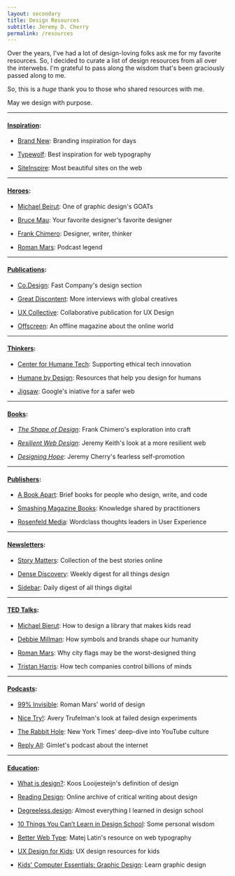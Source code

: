 ```yaml
---
layout: secondary
title: Design Resources
subtitle: Jeremy D. Cherry
permalink: /resources
---
```


Over the years, I've had a lot of design-loving folks ask me for my favorite resources. So, I decided to curate a list of design resources from all over the interwebs. I'm grateful to pass along the wisdom that's been graciously passed along to me. 

So, this is a _huge_ thank you to those who shared resources with me.

May we design with purpose.

---

#### [Inspiration](#inspiration):

- [Brand New](https://www.underconsideration.com/brandnew/): Branding inspiration for days

- [Typewolf](https://www.typewolf.com/): Best inspiration for web typography

- [SiteInspire](https://www.siteinspire.com/): Most beautiful sites on the web

---

#### [Heroes](#heroes):

- [Michael Beirut](https://www.pentagram.com/about/michael-bierut): One of graphic design's GOATs

- [Bruce Mau](https://brucemaustudio.com/): Your favorite designer's favorite designer

- [Frank Chimero](https://frankchimero.com/): Designer, writer, thinker

- [Roman Mars](https://www.romanmars.com/): Podcast legend

---
  
#### [Publications](#publications):

- [Co.Design](https://www.fastcompany.com/co-design): Fast Company's design section

- [Great Discontent](https://thegreatdiscontent.com/): More interviews with global creatives

- [UX Collective](https://uxdesign.cc/): Collaborative publication for UX Design

- [Offscreen](https://www.offscreenmag.com/): An offline magazine about the online world

---
  
#### [Thinkers](#thinkers):

- [Center for Humane Tech](https://www.humanetech.com/): Supporting ethical tech innovation

- [Humane by Design](https://humanebydesign.com/): Resources that help you design for humans

- [Jigsaw](https://jigsaw.google.com/): Google's iniative for a safer web

---
  
#### [Books](#books):

- [_The Shape of Design_](https://shapeofdesignbook.com/): Frank Chimero's exploration into craft

- [_Resilient Web Design_](https://resilientwebdesign.com/): Jeremy Keith's look at a more resilient web

- [_Designing Hope_](https://www.hopeful.design/): Jeremy Cherry's fearless self-promotion

---
  
#### [Publishers](#publishers):

- [A Book Apart](https://abookapart.com/): Brief books for people who design, write, and code

- [Smashing Magazine Books](https://www.smashingmagazine.com/printed-books/): Knowledge shared by practitioners

- [Rosenfeld Media](https://rosenfeldmedia.com/books/): Wordclass thoughts leaders in User Experience

---

#### [Newsletters](#newsletters):

- [Story Matters](https://storymatters.com/): Collection of the best stories online

- [Dense Discovery](https://www.densediscovery.com/): Weekly digest for all things design

- [Sidebar](https://sidebar.io/): Daily digest of all things digital

---
  
#### [TED Talks](#talks):

- [Michael Bierut](https://www.ted.com/talks/michael_bierut_how_to_design_a_library_that_makes_kids_want_to_read): How to design a library that makes kids read

- [Debbie Millman](https://www.ted.com/talks/debbie_millman_how_symbols_and_brands_shape_our_humanity): How symbols and brands shape our humanity

- [Roman Mars](https://www.ted.com/talks/roman_mars_why_city_flags_may_be_the_worst_designed_thing_you_ve_never_noticed): Why city flags may be the worst-designed thing

- [Tristan Harris](https://www.ted.com/talks/tristan_harris_how_a_handful_of_tech_companies_control_billions_of_minds_every_day): How tech companies control billions of minds

---
  
#### [Podcasts](#podcasts):

- [99% Invisible](https://99percentinvisible.org/): Roman Mars' world of design

- [Nice Try!](https://podcasts.voxmedia.com/show/nice-try): Avery Trufelman's look at failed design experiments

- [The Rabbit Hole](https://www.nytimes.com/column/rabbit-hole): New York Times' deep-dive into YouTube culture

- [Reply All](https://gimletmedia.com/shows/reply-all): Gimlet's podcast about the internet

---
  
#### [Education](#education):

- [What is design?](https://www.kooslooijesteijn.net/blog/what-is-design): Koos Looijesteijn's definition of design

- [Reading Design](https://www.readingdesign.org/): Online archive of critical writing about design

- [Degreeless.design](https://degreeless.design/): Almost everything I learned in design school

- [10 Things You Can’t Learn in Design School](https://medium.com/journey-group/10-things-you-cant-learn-in-design-school-7a70ec63550c): Some personal wisdom

- [Better Web Type](https://betterwebtype.com/): Matej Latin's resource on web typography

- [UX Design for Kids](https://praxent.com/blog/ux-design-thinking-for-kids-guide): UX design resources for kids

- [Kids' Computer Essentials: Graphic Design](https://www.uscareerinstitute.edu/blog/kids-computer-essentials-graphic-design): Learn graphic design
